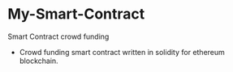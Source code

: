 # My-Smart-Contract
Smart Contract crowd funding

- Crowd funding smart contract written in solidity for ethereum blockchain.
